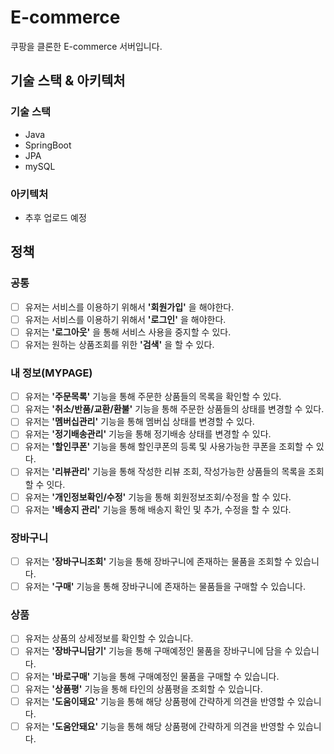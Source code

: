# E-commerce
  쿠팡을 클론한 E-commerce 서버입니다. 

## 기술 스택 & 아키텍처
### 기술 스택
- Java
- SpringBoot
- JPA
- mySQL

### 아키텍처
- 추후 업로드 예정

## 정책
  ### 공통
  - [ ] 유저는 서비스를 이용하기 위해서 **'회원가입'** 을 해야한다.
  - [ ] 유저는 서비스를 이용하기 위해서 **'로그인'** 을 해야한다.
  - [ ] 유저는 **'로그아웃'** 을 통해 서비스 사용을 중지할 수 있다.
  - [ ] 유저는 원하는 상품조회를 위한 **'검색'** 을 할 수 있다.
  
  ### 내 정보(MYPAGE)
  - [ ] 유저는 **'주문목록'** 기능을 통해 주문한 상품들의 목록을 확인할 수 있다.
  - [ ] 유저는 **'취소/반품/교환/환불'** 기능을 통해 주문한 상품들의 상태를 변경할 수 있다.
  - [ ] 유저는 **'멤버십관리'** 기능을 통해 멤버십 상태를 변경할 수 있다.
  - [ ] 유저는 **'정기배송관리'** 기능을 통해 정기배송 상태를 변경할 수 있다.
  - [ ] 유저는 **'할인쿠폰'** 기능을 통해 할인쿠폰의 등록 및 사용가능한 쿠폰을 조회할 수 있다.
  - [ ] 유저는 **'리뷰관리'** 기능을 통해 작성한 리뷰 조회, 작성가능한 상품들의 목록을 조회할 수 잇다.
  - [ ] 유저는 **'개인정보확인/수정'** 기능을 통해 회원정보조회/수정을 할 수 있다.
  - [ ] 유저는 **'배송지 관리'** 기능을 통해 배송지 확인 및 추가, 수정을 할 수 있다.
  
  ### 장바구니
  - [ ] 유저는 **'장바구니조회'** 기능을 통해 장바구니에 존재하는 물품을 조회할 수 있습니다.
  - [ ] 유저는 **'구매'** 기능을 통해 장바구니에 존재하는 물품들을 구매할 수 있습니다.
  
  ### 상품
  - [ ] 유저는 상품의 상세정보를 확인할 수 있습니다.
  - [ ] 유저는 **'장바구니담기'** 기능을 통해 구매예정인 물품을 장바구니에 담을 수 있습니다. 
  - [ ] 유저는 **'바로구매'** 기능을 통해 구매예정인 물품을 구매할 수 있습니다.
  - [ ] 유저는 **'상품평'** 기능을 통해 타인의 상품평을 조회할 수 있습니다.
  - [ ] 유저는 **'도움이돼요'** 기능을 통해 해당 상품평에 간략하게 의견을 반영할 수 있습니다.
  - [ ] 유저는 **'도움안돼요'** 기능을 통해 해당 상품평에 간략하게 의견을 반영할 수 있습니다.
